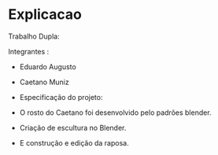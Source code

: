 # Explicacao
Trabalho Dupla:

Integrantes : 
- Eduardo Augusto 
- Caetano Muniz

- Especificação do projeto:
- O rosto do Caetano foi desenvolvido pelo padrões blender.
- Criação de escultura no Blender.
- E construção e edição da raposa.
